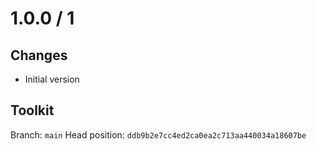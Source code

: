 # 1.0.0 / 1

## Changes

- Initial version

## Toolkit

Branch: `main`
Head position: `ddb9b2e7cc4ed2ca0ea2c713aa440034a18607be`
